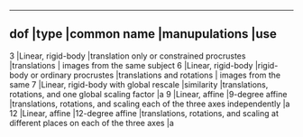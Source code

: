 --------------------------------------------------
dof |type |common name |manupulations |use
--------------------------------------------------
3 |Linear, rigid-body |translation only or constrained procrustes |translations | images from the same subject
6 |Linear, rigid-body |rigid-body or ordinary procrustes |translations and rotations | images from the same
7 |Linear, rigid-body with global rescale |similarity |translations, rotations, and one global scaling factor |a
9 |Linear, affine |9-degree affine |translations, rotations, and scaling each of the three axes independently |a
12 |Linear, affine |12-degree affine |translations, rotations, and scaling at different places on each of the three axes |a
